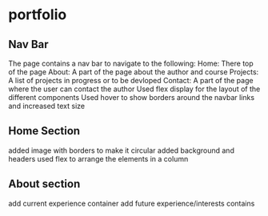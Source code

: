 # portfolio

## Nav Bar
The page contains a nav bar to navigate to the following: 
Home: There top of the page
About: A part of the page about the author and course
Projects: A list of projects in progress or to be devloped
Contact: A part of the page where the user can contact the author
Used flex display for the layout of the different components
Used hover to show borders around the navbar links and increased text size

## Home Section
added image with borders to make it circular
added background and headers
used flex to arrange the elements in a column

## About section 
add current experience container 
add future experience/interests contains
